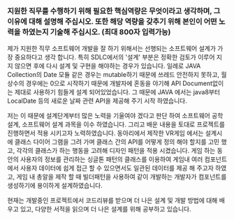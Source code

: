 ### 지원한 직무를 수행하기 위해 필요한 핵심역량은 무엇이라고 생각하며, 그 이유에 대해 설명해 주십시오. 또한 해당 역량을 갖추기 위해 본인이 어떤 노력을 하였는지 기술해 주십시오. (최대 800자 입력가능)

제가 지원한 직무 소프트웨어 개발을 잘 하기 위해서는 선행되는 소프트웨어 설계가 가장 중요하다고 생각 합니다. 특히  SDLC에서의 '설계' 부분은 정확한 검토가 이루어 지지 않으면 후에 다시 설계 및 구현을 해야하는 경우가 있습니다. 일례로 JAVA Collection의 Date 모듈 같은 경우는 mutable하기 때문에 쓰레드 안전하지 못하고, 월 상수의 경우에는 0으로 시작하기 때문에 개발자에 혼동을 야기해 API Document없이는 제대로 사용하기 힘들게 설계 되어있었습니다. 그 때문에 JAVA 에서는 java8부터 LocalDate 등의 새로운 날짜 관련 API을 제공해 주기 시작 하였습니다.

저는 이 때문에 설계단계부터 많은 노력을 기울여야 겠다고 판단 하여 소프트웨어 공학 설계, 소프트웨어 설계 과목을 이수 하였습니다. 그리고 배운 내용을 토대로 프로젝트를 진행하면서 적용 시키고자 노력하였습니다. 동아리에서 제작한 VR게임 에서는 설계시에 클래스 다이어 그램을 그려 가며 클래스 간의 API를 어떻게 정의 해야 할지를 고민 했고, 각각의 클래스가 하는 행동을 고려해 디자인 패턴을 적용 시켰습니다. 게임 하는 동안의 사용자의 정보를 관리하는 싱글톤 패턴의 클래스를 이용하여 게임내 여러 컴포넌트에서 사용자 데이터에 쉽게 접근 할 수 있으면서도 일관된 데이터를 제공 해 주고자 하였고, 게임 내 총알을 제작 할 때 빌더패턴을 사용하여 같이 개발하는 개발자가 컴포넌트를 생성하기에 용이하게 설계하였습니다.

현재는 개발중인 프로젝트에서 코드리뷰를 받으며 더 나은 설계 및 개발 방법에 대해 배우고 있고, 다양한 서적을 읽으며 더 나은 설계를 위해 공부하고 있습니다.

